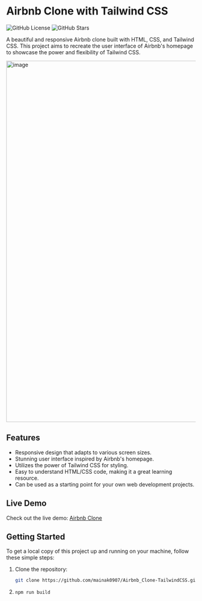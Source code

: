 # Airbnb Clone with Tailwind CSS

![GitHub License](https://img.shields.io/github/license/mainak0907/Airbnb_Clone-TailwindCSS)
![GitHub Stars](https://img.shields.io/github/stars/mainak0907/Airbnb_Clone-TailwindCSS?style=social)

A beautiful and responsive Airbnb clone built with HTML, CSS, and Tailwind CSS. This project aims to recreate the user interface of Airbnb's homepage to showcase the power and flexibility of Tailwind CSS.

<img width="959" alt="image" src="https://github.com/mainak0907/AirBnb-Clone-TailwindCSS/assets/88925745/a1c421cc-55a5-42c9-890b-91c089425b00">

## Features

- Responsive design that adapts to various screen sizes.
- Stunning user interface inspired by Airbnb's homepage.
- Utilizes the power of Tailwind CSS for styling.
- Easy to understand HTML/CSS code, making it a great learning resource.
- Can be used as a starting point for your own web development projects.

## Live Demo

Check out the live demo: [Airbnb Clone](https://air-bnb-clone-tailwind-css.vercel.app/)

## Getting Started

To get a local copy of this project up and running on your machine, follow these simple steps:

1. Clone the repository:

   ```bash
   git clone https://github.com/mainak0907/Airbnb_Clone-TailwindCSS.git
   ```
2. ```bash
   npm run build
   ```
